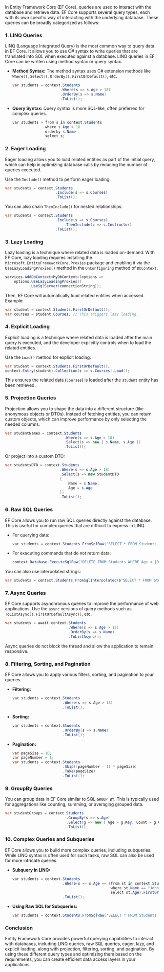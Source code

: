 In Entity Framework Core (EF Core), queries are used to interact with the database and retrieve data. EF Core supports several query types, each with its own specific way of interacting with the underlying database. These queries can be broadly categorized as follows:

### 1. **LINQ Queries**  
   LINQ (Language Integrated Query) is the most common way to query data in EF Core. It allows you to use C# syntax to write queries that are translated into SQL when executed against a database. LINQ queries in EF Core can be written using method syntax or query syntax.

   - **Method Syntax:**
     The method syntax uses C# extension methods like `Where()`, `Select()`, `OrderBy()`, `FirstOrDefault()`, etc.

     ```csharp
     var students = context.Students
                           .Where(s => s.Age > 18)
                           .OrderBy(s => s.Name)
                           .ToList();
     ```

   - **Query Syntax:**
     Query syntax is more SQL-like, often preferred for complex queries.

     ```csharp
     var students = from s in context.Students
                    where s.Age > 18
                    orderby s.Name
                    select s;
     ```

### 2. **Eager Loading**  
   Eager loading allows you to load related entities as part of the initial query, which can help in optimizing database calls by reducing the number of queries executed.

   Use the `Include()` method to perform eager loading.

   ```csharp
   var students = context.Students
                          .Include(s => s.Courses)
                          .ToList();
   ```

   You can also chain `ThenInclude()` for nested relationships:
   
   ```csharp
   var students = context.Students
                          .Include(s => s.Courses)
                              .ThenInclude(c => c.Instructor)
                          .ToList();
   ```

### 3. **Lazy Loading**  
   Lazy loading is a technique where related data is loaded on-demand. With EF Core, lazy loading requires installing the `Microsoft.EntityFrameworkCore.Proxies` package and enabling it via the `UseLazyLoadingProxies()` method in the `OnConfiguring` method of `DbContext`.

   ```csharp
   services.AddDbContext<MyDbContext>(options =>
       options.UseLazyLoadingProxies()
              .UseSqlServer(connectionString));
   ```

   Then, EF Core will automatically load related entities when accessed. Example:

   ```csharp
   var student = context.Students.FirstOrDefault();
   var courses = student.Courses; // This triggers lazy loading.
   ```

### 4. **Explicit Loading**  
   Explicit loading is a technique where related data is loaded after the main query is executed, and the developer explicitly controls when to load the related entities.

   Use the `Load()` method for explicit loading:

   ```csharp
   var student = context.Students.FirstOrDefault();
   context.Entry(student).Collection(s => s.Courses).Load();
   ```

   This ensures the related data (`Courses`) is loaded after the `student` entity has been retrieved.

### 5. **Projection Queries**  
   Projection allows you to shape the data into a different structure (like anonymous objects or DTOs). Instead of fetching entities, you can return custom objects, which can improve performance by only selecting the needed columns.

   ```csharp
   var studentNames = context.Students
                              .Where(s => s.Age > 18)
                              .Select(s => new { s.Name, s.Age })
                              .ToList();
   ```

   Or project into a custom DTO:

   ```csharp
   var studentsDTO = context.Students
                            .Where(s => s.Age > 18)
                            .Select(s => new StudentDTO
                            {
                                Name = s.Name,
                                Age = s.Age
                            })
                            .ToList();
   ```

### 6. **Raw SQL Queries**  
   EF Core allows you to run raw SQL queries directly against the database. This is useful for complex queries that are difficult to express in LINQ.

   - For querying data:

     ```csharp
     var students = context.Students.FromSqlRaw("SELECT * FROM Students WHERE Age > {0}", 18).ToList();
     ```

   - For executing commands that do not return data:

     ```csharp
     context.Database.ExecuteSqlRaw("DELETE FROM Students WHERE Age < {0}", 18);
     ```

   You can also use interpolated strings:

   ```csharp
   var students = context.Students.FromSqlInterpolated($"SELECT * FROM Students WHERE Age > {18}").ToList();
   ```

### 7. **Async Queries**  
   EF Core supports asynchronous queries to improve the performance of web applications. Use the `async` versions of query methods such as `ToListAsync()`, `FirstOrDefaultAsync()`, etc.

   ```csharp
   var students = await context.Students
                                .Where(s => s.Age > 18)
                                .OrderBy(s => s.Name)
                                .ToListAsync();
   ```

   Async queries do not block the thread and allow the application to remain responsive.

### 8. **Filtering, Sorting, and Pagination**  
   EF Core allows you to apply various filters, sorting, and pagination to your queries.

   - **Filtering:**
     ```csharp
     var students = context.Students
                            .Where(s => s.Age > 18)
                            .ToList();
     ```

   - **Sorting:**
     ```csharp
     var students = context.Students
                            .OrderBy(s => s.Name)
                            .ToList();
     ```

   - **Pagination:**
     ```csharp
     var pageSize = 10;
     var pageNumber = 1;
     var students = context.Students
                            .Skip((pageNumber - 1) * pageSize)
                            .Take(pageSize)
                            .ToList();
     ```

### 9. **GroupBy Queries**  
   You can group data in EF Core similar to SQL `GROUP BY`. This is typically used for aggregations like counting, summing, or averaging grouped data.

   ```csharp
   var studentGroups = context.Students
                               .GroupBy(s => s.Age)
                               .Select(g => new { Age = g.Key, Count = g.Count() })
                               .ToList();
   ```

### 10. **Complex Queries and Subqueries**  
   EF Core allows you to build more complex queries, including subqueries. While LINQ syntax is often used for such tasks, raw SQL can also be used for more intricate queries.

   - **Subquery in LINQ:**
     ```csharp
     var students = context.Students
                            .Where(s => s.Age == (from st in context.Students
                                                  where st.Name == "John"
                                                  select st.Age).FirstOrDefault())
                            .ToList();
     ```

   - **Using Raw SQL for Subqueries:**
     ```csharp
     var students = context.Students.FromSqlRaw("SELECT * FROM Students WHERE Age = (SELECT Age FROM Students WHERE Name = 'John')").ToList();
     ```

### Conclusion

Entity Framework Core provides powerful querying capabilities to interact with databases, including LINQ queries, raw SQL queries, eager, lazy, and explicit loading, along with projection, filtering, sorting, and pagination. By using these different query types and optimizing them based on the requirements, you can create efficient data access layers in your applications.